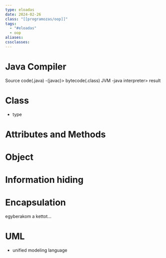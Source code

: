 ```yaml
---
type: eloadas
date: 2024-02-26
class: "[[programozas/oop]]"
tags:
  - "#eloadas"
  - oop
aliases: 
cssclasses:
---
```

# Java Compiler

Source code(.java) -(javac)> bytecode(.class) JVM  -java interpreter> result   

# Class
- type

# Attributes and Methods

# Object
# Information hiding
# Encapsulation
 egyberakom a kettot...



# UML
- unified modeling language